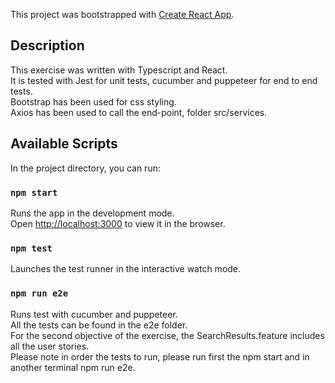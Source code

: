 This project was bootstrapped with [Create React App](https://github.com/facebook/create-react-app).

## Description

This exercise was written with Typescript and React.<br>
It is tested with Jest for unit tests, cucumber and puppeteer for end to end tests.<br>
Bootstrap has been used for css styling.<br>
Axios has been used to call the end-point, folder src/services.<br>

## Available Scripts

In the project directory, you can run:

### `npm start`

Runs the app in the development mode.<br>
Open [http://localhost:3000](http://localhost:3000) to view it in the browser.

### `npm test`

Launches the test runner in the interactive watch mode.<br>

### `npm run e2e`

Runs test with cucumber and puppeteer.<br>
All the tests can be found in the e2e folder.<br>
For the second objective of the exercise, the SearchResults.feature includes all the user stories.<br>
Please note in order the tests to run, please run first the npm start and in another terminal npm run e2e.
